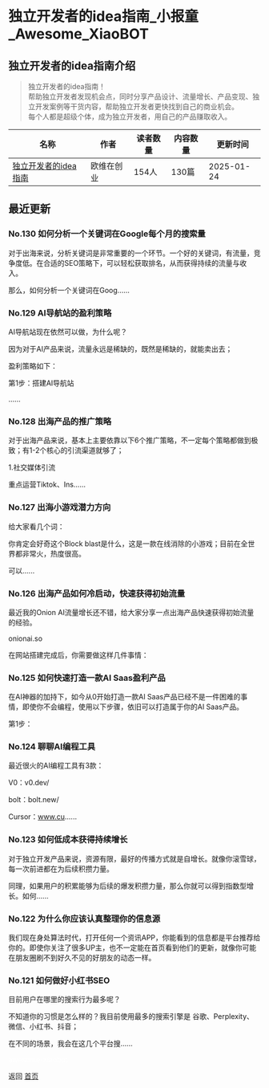 # 独立开发者的idea指南_小报童_Awesome_XiaoBOT

## 独立开发者的idea指南介绍
> 独立开发者的idea指南！    
帮助独立开发者发现机会点，同时分享产品设计、流量增长、产品变现、独立开发案例等干货内容，帮助独立开发者更快找到自己的商业机会。    
每个人都是超级个体，成为独立开发者，用自己的产品赚取收入。  
  


|名称|作者|读者数量|内容数量|更新时间|
|---|---|---|---|---|
|[独立开发者的idea指南](https://xiaobot.net/p/Ove2022?refer=0b133df9-27dc-423b-8101-639049001c13)|欧维在创业|154人|130篇|2025-01-24|

## 最近更新
### No.130 如何分析一个关键词在Google每个月的搜索量

对于出海来说，分析关键词是非常重要的一个环节。一个好的关键词，有流量，竞争度低。在合适的SEO策略下，可以轻松获取排名，从而获得持续的流量与收入。

那么，如何分析一个关键词在Goog......

### No.129 AI导航站的盈利策略

AI导航站现在依然可以做，为什么呢？

因为对于AI产品来说，流量永远是稀缺的，既然是稀缺的，就能卖出去；

盈利策略如下：

第1步：搭建AI导航站

......

### No.128 出海产品的推广策略

对于出海产品来说，基本上主要依靠以下6个推广策略，不一定每个策略都做到极致；有1-2个核心的引流渠道就够了；

1.社交媒体引流

重点运营Tiktok、Ins......

### No.127 出海小游戏潜力方向

给大家看几个词：

你肯定会好奇这个Block blast是什么，这是一款在线消除的小游戏；目前在全世界都非常火，热度很高。

可以......

### No.126 出海产品如何冷启动，快速获得初始流量

最近我的Onion AI流量增长还不错，给大家分享一点出海产品快速获得初始流量的经验。

onionai.so

在网站搭建完成后，你需要做这样几件事情：

### No.125 如何快速打造一款AI Saas盈利产品

在AI神器的加持下，如今从0开始打造一款AI Saas产品已经不是一件困难的事情，即使你不会编程，使用以下步骤，依旧可以打造属于你的AI Saas产品。

第1步：

### No.124 聊聊AI编程工具

最近很火的AI编程工具有3款：

V0：v0.dev/

bolt：bolt.new/

Cursor：www.cu......

### No.123 如何低成本获得持续增长

对于独立开发产品来说，资源有限，最好的传播方式就是自增长。就像你滚雪球，每一次前进都在为后续积攒力量。

同理，如果用户的积累能够为后续的爆发积攒力量，那么你就可以得到指数型增长。如何......

### No.122 为什么你应该认真整理你的信息源

我们现在身处算法时代，打开任何一个资讯APP，你能看到的信息都是平台推荐给你的。即使你关注了很多UP主，也不一定能在首页看到他们的更新，就像你可能在朋友圈刷不到好久不见的好朋友的动态一样。

### No.121 如何做好小红书SEO

目前用户在哪里的搜索行为最多呢？

不知道你的习惯是怎么样的？我目前使用最多的搜索引擎是 谷歌、Perplexity、微信、小红书、抖音；

在不同的场景，我会在这几个平台搜......


<a href="https://github.com/Reno9527/awesome-xiaobot" style="color: white; text-decoration: none;">awesome-xiaobot</a>

返回 [首页](../README.md)
